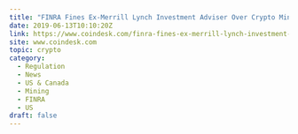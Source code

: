 ```yaml
---
title: "FINRA Fines Ex-Merrill Lynch Investment Adviser Over Crypto Mining Sideline"
date: 2019-06-13T10:10:20Z
link: https://www.coindesk.com/finra-fines-ex-merrill-lynch-investment-adviser-over-crypto-mining-sideline?utm_medium=RSS&utm_source=hune
site: www.coindesk.com
topic: crypto
category:
  - Regulation
  - News
  - US & Canada
  - Mining
  - FINRA
  - US
draft: false
---
```

